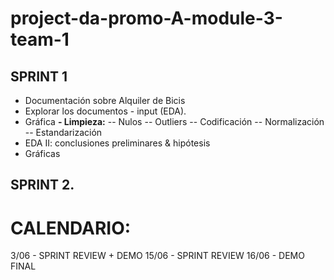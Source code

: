 # project-da-promo-A-module-3-team-1


## SPRINT 1

- Documentación sobre Alquiler de Bicis
- Explorar los documentos - input (EDA).
- Gráfica
**-  Limpieza:**
-- Nulos
-- Outliers
-- Codificación
-- Normalización
-- Estandarización
- EDA II: conclusiones preliminares & hipótesis
- Gráficas

## SPRINT 2. 

# CALENDARIO:

3/06 - SPRINT REVIEW + DEMO
15/06 - SPRINT REVIEW
16/06 - DEMO FINAL
